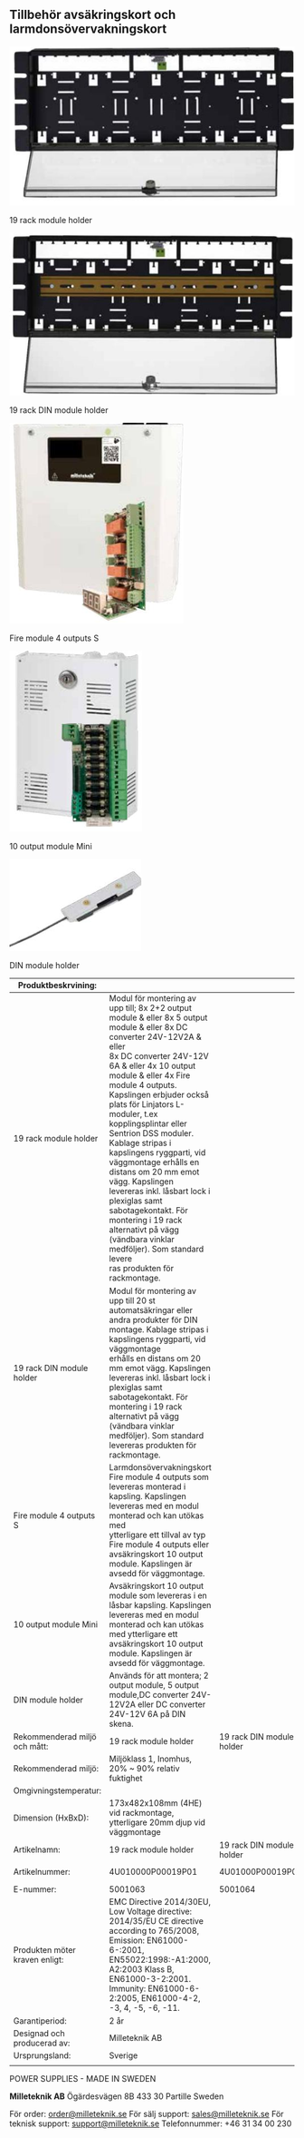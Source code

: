 ## **Tillbehör avsäkringskort och larmdonsövervakningskort**

![](_page_0_Picture_1.jpeg)

19 rack module holder

![](_page_0_Picture_3.jpeg)

19 rack DIN module holder

![](_page_0_Picture_5.jpeg)

Fire module 4 outputs S

![](_page_0_Picture_7.jpeg)

10 output module Mini

![](_page_0_Picture_9.jpeg)

DIN module holder

| Produktbeskrvining:            |                                                                                                                                                                                                                                                                                                                                                                                                                                                                                                                                                                                                                                                   |                           |                         |                       |                   |
|--------------------------------|---------------------------------------------------------------------------------------------------------------------------------------------------------------------------------------------------------------------------------------------------------------------------------------------------------------------------------------------------------------------------------------------------------------------------------------------------------------------------------------------------------------------------------------------------------------------------------------------------------------------------------------------------|---------------------------|-------------------------|-----------------------|-------------------|
| 19 rack module holder          | Modul för montering av upp till; 8x 2+2 output module & eller 8x 5 output module & eller 8x DC converter 24V-12V2A & eller<br>8x DC converter 24V-12V 6A & eller 4x 10 output module & eller 4x Fire module 4 outputs. Kapslingen erbjuder också plats för Linjators L-moduler, t.ex<br>kopplingsplintar eller Sentrion DSS moduler. Kablage stripas i kapslingens ryggparti, vid väggmontage erhålls en distans om 20 mm emot vägg. Kapslingen<br>levereras inkl. låsbart lock i plexiglas samt sabotagekontakt. För montering i 19 rack alternativt på vägg (vändbara vinklar medföljer). Som standard levere<br>ras produkten för rackmontage. |                           |                         |                       |                   |
| 19 rack DIN module holder      | Modul för montering av upp till 20 st automatsäkringar eller andra produkter för DIN montage. Kablage stripas i kapslingens ryggparti, vid väggmontage<br>erhålls en distans om 20 mm emot vägg. Kapslingen levereras inkl. låsbart lock i plexiglas samt sabotagekontakt. För montering i 19 rack alternativt på vägg<br>(vändbara vinklar medföljer). Som standard levereras produkten för rackmontage.                                                                                                                                                                                                                                         |                           |                         |                       |                   |
| Fire module 4 outputs S        | Larmdonsövervakningskort Fire module 4 outputs som levereras monterad i kapsling. Kapslingen levereras med en modul monterad och kan utökas med<br>ytterligare ett tillval av typ Fire module 4 outputs eller avsäkringskort 10 output module. Kapslingen är avsedd för väggmontage.                                                                                                                                                                                                                                                                                                                                                              |                           |                         |                       |                   |
| 10 output module Mini          | Avsäkringskort 10 output module som levereras i en låsbar kapsling. Kapslingen levereras med en modul monterad och kan utökas med ytterligare ett<br>avsäkringskort 10 output module. Kapslingen är avsedd för väggmontage.                                                                                                                                                                                                                                                                                                                                                                                                                       |                           |                         |                       |                   |
| DIN module holder              | Används för att montera; 2 output module, 5 output module,DC converter 24V-12V2A eller DC converter 24V-12V 6A på DIN skena.                                                                                                                                                                                                                                                                                                                                                                                                                                                                                                                      |                           |                         |                       |                   |
| Rekommenderad miljö och mått:  | 19 rack module holder                                                                                                                                                                                                                                                                                                                                                                                                                                                                                                                                                                                                                             | 19 rack DIN module holder | Fire module 4 outputs S | 10 output module Mini | DIN module holder |
| Rekommenderad miljö:           | Miljöklass 1, Inomhus, 20% ~ 90% relativ fuktighet                                                                                                                                                                                                                                                                                                                                                                                                                                                                                                                                                                                                |                           |                         |                       |                   |
| Omgivningstemperatur:          |                                                                                                                                                                                                                                                                                                                                                                                                                                                                                                                                                                                                                                                   |                           | +5 °C - 40 °C           |                       |                   |
| Dimension (HxBxD):             | 173x482x108mm (4HE) vid rackmontage,<br>ytterligare 20mm djup vid väggmontage                                                                                                                                                                                                                                                                                                                                                                                                                                                                                                                                                                     |                           | 230x216x85mm            | 200x146x57mm          | 10x25x100mm       |
| Artikelnamn:                   | 19 rack module holder                                                                                                                                                                                                                                                                                                                                                                                                                                                                                                                                                                                                                             | 19 rack DIN module holder | Fire module 4 outputs S | 10 output module Mini | DIN module holder |
| Artikelnummer:                 | 4U010000P00019P01                                                                                                                                                                                                                                                                                                                                                                                                                                                                                                                                                                                                                                 | 4U01000P00019P01D         | SM01FU002404FS01        | MI01FU002410OP01      | A-0000000DIN01    |
| E-nummer:                      | 5001063                                                                                                                                                                                                                                                                                                                                                                                                                                                                                                                                                                                                                                           | 5001064                   | 5257468                 | 5213622               | 5213623           |
| Produkten möter kraven enligt: | EMC Directive 2014/30EU, Low Voltage directive: 2014/35/EU CE directive according to 765/2008, Emission: EN61000-6-:2001, EN55022:1998:-A1:2000,<br>A2:2003 Klass B, EN61000-3-2:2001. Immunity: EN61000-6-2:2005, EN61000-4-2, -3, 4, -5, -6, -11.                                                                                                                                                                                                                                                                                                                                                                                               |                           |                         |                       |                   |
| Garantiperiod:                 | 2 år                                                                                                                                                                                                                                                                                                                                                                                                                                                                                                                                                                                                                                              |                           |                         |                       | 2 år              |
| Designad och producerad av:    | Milleteknik AB                                                                                                                                                                                                                                                                                                                                                                                                                                                                                                                                                                                                                                    |                           |                         |                       | Linjator          |
| Ursprungsland:                 | Sverige                                                                                                                                                                                                                                                                                                                                                                                                                                                                                                                                                                                                                                           |                           |                         |                       | Sverige           |
|                                |                                                                                                                                                                                                                                                                                                                                                                                                                                                                                                                                                                                                                                                   |                           |                         |                       |                   |

POWER SUPPLIES - MADE IN SWEDEN

**Milleteknik AB** Ögärdesvägen 8B 433 30 Partille Sweden

För order: order@milleteknik.se För sälj support: sales@milleteknik.se För teknisk support: support@milleteknik.se Telefonnummer: +46 31 34 00 230